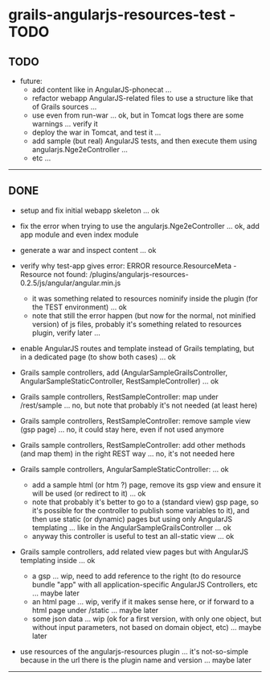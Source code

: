 
grails-angularjs-resources-test - TODO
======================================

TODO
----

- future:
	- add content like in AngularJS-phonecat ...
	- refactor webapp AngularJS-related files to use a structure like that of Grails sources ...
	- use even from run-war ... ok, but in Tomcat logs there are some warnings ... verify it
	- deploy the war in Tomcat, and test it ...
	- add sample (but real) AngularJS tests, and then execute them using angularjs.Nge2eController ...
	- etc ...

---------------


DONE
----

- setup and fix initial webapp skeleton ... ok
- fix the error when trying to use the angularjs.Nge2eController ... ok, add app module and even index module

- generate a war and inspect content ... ok

- verify why test-app gives error:
ERROR resource.ResourceMeta  - Resource not found: /plugins/angularjs-resources-0.2.5/js/angular/angular.min.js
  - it was something related to resources nominify inside the plugin (for the TEST environment) ... ok
  - note that still the error happen (but now for the normal, not minified version) of js files, 
    probably it's something related to resources plugin, verify later ...

- enable AngularJS routes and template instead of Grails templating, but in a dedicated page (to show both cases) ... ok

- Grails sample controllers, add (AngularSampleGrailsController, AngularSampleStaticController, RestSampleController) ... ok
- Grails sample controllers, RestSampleController: map under /rest/sample ... no, but note that probably it's not needed (at least here)
- Grails sample controllers, RestSampleController: remove sample view (gsp page) ... no, it could stay here, even if not used anymore
- Grails sample controllers, RestSampleController: add other methods (and map them) in the right REST way ... no, it's not needed here

- Grails sample controllers, AngularSampleStaticController: ... ok
  - add a sample html (or htm ?) page, remove its gsp view and ensure it will be used (or redirect to it) ... ok
  - note that probably it's better to go to a (standard view) gsp page, so it's possible for the controller to publish some variables to it),
    and then use static (or dynamic) pages but using only AngularJS templating ... like in the AngularSampleGrailsController ... ok
  - anyway this controller is useful to test an all-static view ... ok

- Grails sample controllers, add related view pages but with AngularJS templating inside ... ok
	- a gsp ... wip, need to add reference to the right (to do resource bundle "app" with all application-specific AngularJS Controllers, etc ... maybe later
	- an html page ... wip, verify if it makes sense here, or if forward to a html page under /static ... maybe later
	- some json data ... wip (ok for a first version, with only one object, but without input parameters, not based on domain object, etc) ... maybe later

- use resources of the angularjs-resources plugin ... it's not-so-simple because in the url there is the plugin name and version ... maybe later


---------------
